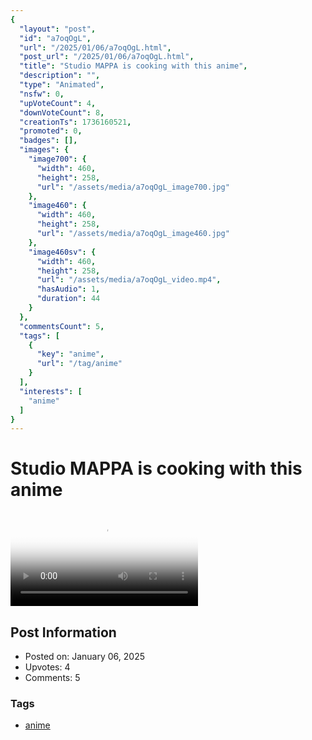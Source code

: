 ```yaml
---
{
  "layout": "post",
  "id": "a7oqOgL",
  "url": "/2025/01/06/a7oqOgL.html",
  "post_url": "/2025/01/06/a7oqOgL.html",
  "title": "Studio MAPPA is cooking with this anime",
  "description": "",
  "type": "Animated",
  "nsfw": 0,
  "upVoteCount": 4,
  "downVoteCount": 8,
  "creationTs": 1736160521,
  "promoted": 0,
  "badges": [],
  "images": {
    "image700": {
      "width": 460,
      "height": 258,
      "url": "/assets/media/a7oqOgL_image700.jpg"
    },
    "image460": {
      "width": 460,
      "height": 258,
      "url": "/assets/media/a7oqOgL_image460.jpg"
    },
    "image460sv": {
      "width": 460,
      "height": 258,
      "url": "/assets/media/a7oqOgL_video.mp4",
      "hasAudio": 1,
      "duration": 44
    }
  },
  "commentsCount": 5,
  "tags": [
    {
      "key": "anime",
      "url": "/tag/anime"
    }
  ],
  "interests": [
    "anime"
  ]
}
---
```


# Studio MAPPA is cooking with this anime

<video controls playsinline loop poster="/assets/media/a7oqOgL_image460.jpg">
  <source src="/assets/media/a7oqOgL_video.mp4" type="video/mp4">
  Your browser does not support the video tag.
</video>

## Post Information

- Posted on: January 06, 2025
- Upvotes: 4
- Comments: 5

### Tags

- [anime](/tag/anime)
